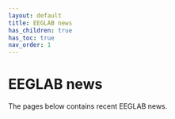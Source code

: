 ```yaml
---
layout: default
title: EEGLAB news
has_children: true
has_toc: true
nav_order: 1
---
```

# EEGLAB news

The pages below contains recent EEGLAB news.